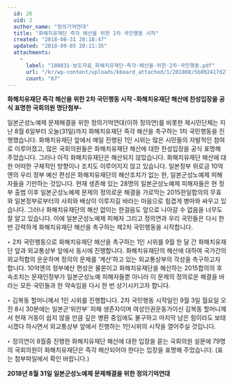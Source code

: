 ```yaml
---
  id: 26
  uid: 2
  author_name: "정의기억연대"
  title: "화해치유재단 즉각 해산을 위한 2차 국민행동 시작"
  created: "2018-08-31 20:18:47"
  updated: "2018-09-05 20:11:35"
  attachments: 
    - 
      label: "180831-보도자료_화해치유재단-즉각-해산을-위한-2차-국민행동.pdf"
      url: "/kr/wp-content/uploads/kboard_attached/1/201808/5b892417d27431844080.pdf"
      count: "67"
---
```

**화해치유재단 즉각 해산을 위한 2차 국민행동 시작
-화해치유재단 해산에 찬성입장을 공식 표명한 국회의원 명단첨부-**

일본군성노예제 문제해결을 위한 정의기억연대(이하 정의연)를 비롯한 제시민단체는 지난 8월 6일부터 오늘(31일)까지 화해치유재단 즉각 해산을 촉구하는 1차 국민행동을 진행했습니다. 화해치유재단 앞에서 매일 진행된 1인 시위는 많은 시민들의 자발적인 참여로 이루어졌고, 많은 국회의원들은 화해치유재단 해산에 대한 찬성입장을 공식 표명해 주었습니다. 그러나 아직 화해치유재단은 해산되지 않았습니다. 화해치유재단 해산에 대한 어떠한 구체적인 방향이나 조치도 이루어지지 않고 있습니다. 일본정부 위로금 10억엔의 우리 정부 예산 편성은 화해치유재단의 해산조치가 없는 한, 일본군성노예제 피해자들을 기만하는 것입니다. 현재 생존해 있는 28명의 일본군성노예제 피해자들은 현 정부 출범 이후 일본군성노예제 문제의 정의로운 해결을 가로막는 2015한일합의의 무효와 일본정부로부터의 사죄와 배상이 이루지길 바라는 마음으로 힘겹게 병마와 싸우고 있습니다. 그러나 화해치유재단의 해산 없이는 한걸음도 앞으로 나아갈 수 없음을 너무도 잘 알고 있습니다. 이에 일본군성노예제 피해자 그리고 정의연과 우리 국민들은 다시 한 번 강력하게 화해치유재단 해산을 촉구하는 제2차 국민행동을 시작합니다. 

‣ 2차 국민행동으로 화해치유재단 해산을 촉구하는 1인 시위를 9월 한 달 간 화해치유재단 앞과 외교통상부 앞에서 동시에 진행합니다. 
화해치유재단의 해산에 대하여 국가간의 외교적합의 운운하며 정의의 문제를 ‘계산’하고 있는 외교통상부의 각성을 촉구하고자 합니다. 10억엔의 정부예산 편성은 물론이고 화해치유재단을 해산하는 2015합의의 후속조치는 문재인정부가 일본군성노예 피해자들뿐 아니라 이 문제의 정의로운 해결을 바라는 모든 국민들과 한 약속임을 다시 한 번 상기시키고자 합니다. 

‣ 김복동 할머니께서 1인 시위를 진행합니다. 
2차 국민행동 시작일인 9월 3일 월요일 오전 8시 30분에는 일본군‘위안부’ 피해 생존자이며 여성인권운동가이신 김복동 할머니께서 현재 거동이 쉽지 않을 만큼 깊은 병환 중임에도 불구하고 마지막 남은 힘이라도 보태시겠다 하시면서 외교통상부 앞에서 진행하는 1인시위의 시작을 열어주실 것입니다.

‣ 정의연이 8월중 진행한 화해치유재단 해산에 대한 입장을 묻는 국회의원 설문에 79명의 국회의원이 화해치유재단은 즉각 해산되어야 한다는 입장을 표명해 주었습니다. (표는 첨부파일에서 확인 바랍니다.)

**2018년 8월 31일 
일본군성노예제 문제해결을 위한 정의기억연대**